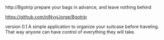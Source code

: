 http://Bgotrip
prepare your bags in advance, and leave nothing behind

https://github.com/niNyxjJorge/Bgotrip

version 0.1
A simple application to organize your suitcase before traveling.
That way anyone can have control of everything they will take.
